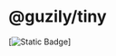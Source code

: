 # @guzily/tiny
[![Static Badge](https://img.shields.io/badge/%20npm-v1.0.0-blue?link=https%3A%2F%2Fwww.npmjs.com%2Fpackage%2F%40guzily%2Ftiny)]

